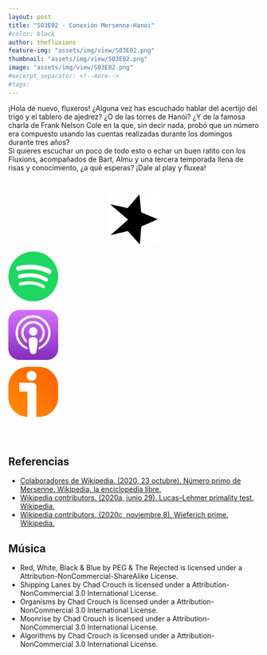```yaml
---
layout: post
title: "S03E02 - Conexión Mersenne-Hanói"
#color: black
author: thefluxions
feature-img: "assets/img/view/S03E02.png"
thumbnail: "assets/img/view/S03E02.png"
image: "assets/img/view/S03E02.png"
#excerpt_separator: <!--more-->
#tags: 
---
```


¡Hola de nuevo, fluxeros! ¿Alguna vez has escuchado hablar del acertijo del trigo y el tablero de ajedrez? ¿O de las torres de Hanói? ¿Y de la famosa charla de Frank Nelson Cole en la que, sin decir nada, probó que un número era compuesto usando las cuentas realizadas durante los domingos durante tres años?
<br>Si quieres escuchar un poco de todo esto o echar un buen ratito con los Fluxions, acompañados de Bart, Almu y una tercera temporada llena de risas y conocimiento, ¿a qué esperas? ¡Dale al play y fluxea!


<br>
<p align="center">
<a href="" target="_blank"><img src="https://raw.githubusercontent.com/thefluxions/thefluxions.github.io/master/assets/img/archive/spreaker-logo.png" height="100" align="center"></a>

<a href="" target="_blank"><img src="https://raw.githubusercontent.com/thefluxions/thefluxions.github.io/master/assets/img/archive/spotify-logo.png" height="100" align="center"></a>
<br><br>
<a href="" target="_blank"><img src="https://raw.githubusercontent.com/thefluxions/thefluxions.github.io/master/assets/img/archive/apple-logo.png" height="100" align="center"></a>

<a href="" target="_blank"><img src="https://raw.githubusercontent.com/thefluxions/thefluxions.github.io/master/assets/img/archive/ivoox-logo.png" height="100" align="center"></a>
</p>
<br><br>

## Referencias

* [Colaboradores de Wikipedia. (2020, 23 octubre). Número primo de Mersenne. Wikipedia, la enciclopedia libre.](https://es.wikipedia.org/wiki/Número_primo_de_Mersenne)
* [Wikipedia contributors. (2020a, junio 29). Lucas–Lehmer primality test. Wikipedia.](https://en.wikipedia.org/wiki/Lucas%E2%80%93Lehmer_primality_test)
* [Wikipedia contributors. (2020c, noviembre 8). Wieferich prime. Wikipedia.](https://en.wikipedia.org/wiki/Wieferich_prime)

## Música

* Red, White, Black & Blue by PEG & The Rejected is licensed under a Attribution-NonCommercial-ShareAlike License.
* Shipping Lanes by Chad Crouch is licensed under a Attribution-NonCommercial 3.0 International License.
* Organisms by Chad Crouch is licensed under a Attribution-NonCommercial 3.0 International License.
* Moonrise by Chad Crouch is licensed under a Attribution-NonCommercial 3.0 International License.
* Algorithms by Chad Crouch is licensed under a Attribution-NonCommercial 3.0 International License.

